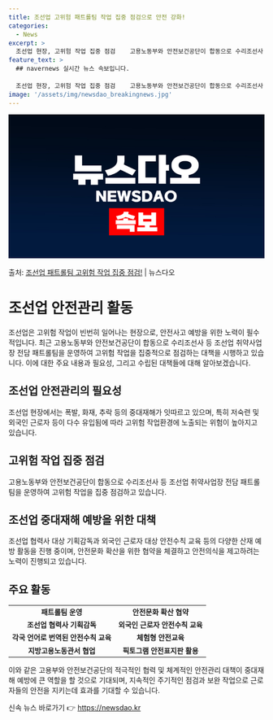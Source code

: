 ```yaml
---
title: 조선업 고위험 패트롤팀 작업 집중 점검으로 안전 강화!
categories:
  - News
excerpt: >
  조선업 현장, 고위험 작업 집중 점검    고용노동부와 안전보건공단이 합동으로 수리조선사 등 조선업 취약사업…
feature_text: >
  ## navernews 실시간 뉴스 속보입니다.

  조선업 현장, 고위험 작업 집중 점검    고용노동부와 안전보건공단이 합동으로 수리조선사 등 조선업 취약사업…
image: '/assets/img/newsdao_breakingnews.jpg'
---
```


![뉴스다오 속보](/assets/img/newsdao_breakingnews.jpg)

<p>출처: <a href="https://newsdao.kr/4322" rel="dofollow">조선업 패트롤팀 고위험 작업 집중 점검!</a> | 뉴스다오</p>

<h1>조선업 안전관리 활동</h1>

조선업은 고위험 작업이 빈번히 일어나는 현장으로, 안전사고 예방을 위한 노력이 필수적입니다. 최근 고용노동부와 안전보건공단이 합동으로 수리조선사 등 조선업 취약사업장 전담 패트롤팀을 운영하여 고위험 작업을 집중적으로 점검하는 대책을 시행하고 있습니다. 이에 대한 주요 내용과 필요성, 그리고 수립된 대책들에 대해 알아보겠습니다.

<h2 data-ke-size="size26">조선업 안전관리의 필요성</h2>
<p data-ke-size="size16">조선업 현장에서는 폭발, 화재, 추락 등의 중대재해가 잇따르고 있으며, 특히 저숙련 및 외국인 근로자 등이 다수 유입됨에 따라 고위험 작업환경에 노출되는 위험이 높아지고 있습니다.</p>

<h2 data-ke-size="size26">고위험 작업 집중 점검</h2>
<p data-ke-size="size16">고용노동부와 안전보건공단이 합동으로 수리조선사 등 조선업 취약사업장 전담 패트롤팀을 운영하여 고위험 작업을 집중 점검하고 있습니다.</p>

<h2 data-ke-size="size26">조선업 중대재해 예방을 위한 대책</h2>
<p data-ke-size="size16">조선업 협력사 대상 기획감독과 외국인 근로자 대상 안전수칙 교육 등의 다양한 산재 예방 활동을 진행 중이며, 안전문화 확산을 위한 협약을 체결하고 안전의식을 제고하려는 노력이 진행되고 있습니다.</p>

<h2 data-ke-size="size26">주요 활동</h2>
<table>
  <tr>
    <td style="text-align: center; height: 17px;"><b>패트롤팀 운영</b></td>
    <td style="text-align: center; height: 17px;"><b>안전문화 확산 협약</b></td>
  </tr>
  <tr>
    <td style="text-align: center; height: 17px;"><b>조선업 협력사 기획감독</b></td>
    <td style="text-align: center; height: 17px;"><b>외국인 근로자 안전수칙 교육</b></td>
  </tr>
  <tr>
    <td style="text-align: center; height: 17px;"><b>각국 언어로 번역된 안전수칙 교육</b></td>
    <td style="text-align: center; height: 17px;"><b>체험형 안전교육</b></td>
  </tr>
  <tr>
    <td style="text-align: center; height: 17px;"><b>지방고용노동관서 협업</b></td>
    <td style="text-align: center; height: 17px;"><b>픽토그램 안전표지판 활용</b></td>
  </tr>
</table>

이와 같은 고용부와 안전보건공단의 적극적인 협력 및 체계적인 안전관리 대책이 중대재해 예방에 큰 역할을 할 것으로 기대되며, 지속적인 주기적인 점검과 보완 작업으로 근로자들의 안전을 지키는데 효과를 기대할 수 있습니다. 

신속 뉴스 바로가기 👉 <a href="https://newsdao.kr" rel="dofollow">https://newsdao.kr</a>


